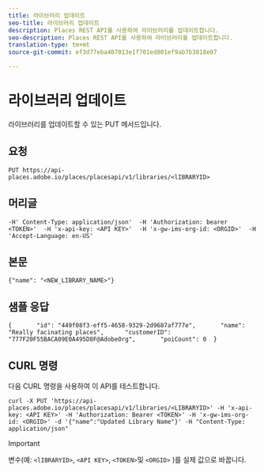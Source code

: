 ```yaml
---
title: 라이브러리 업데이트
seo-title: 라이브러리 업데이트
description: Places REST API를 사용하여 라이브러리를 업데이트합니다.
seo-description: Places REST API를 사용하여 라이브러리를 업데이트합니다.
translation-type: tm+mt
source-git-commit: ef3d77eba407013e1f701ed001ef9ab7b3818e07

---
```



# 라이브러리 업데이트

라이브러리를 업데이트할 수 있는 PUT 메서드입니다.

## 요청

```text
PUT https://api-places.adobe.io/places/placesapi/v1/libraries/<lIBRARYID>
```

## 머리글

```text
-H' Content-Type: application/json'  -H 'Authorization: bearer <TOKEN>'  -H 'x-api-key: <API KEY>'  -H 'x-gw-ims-org-id: <ORGID>'  -H 'Accept-Language: en-US'
```

## 본문

```text
{"name": "<NEW_LIBRARY_NAME>"}
```

## 샘플 응답

```text
{       "id": "449f08f3-eff5-4658-9329-2d9687af777e",       "name": "Really facinating places",      "customerID": "777F20F55BACA09E0A495D8F@AdobeOrg",       "poiCount": 0  }
```

## CURL 명령

다음 CURL 명령을 사용하여 이 API를 테스트합니다.

```text
curl -X PUT 'https://api-places.adobe.io/places/placesapi/v1/libraries/<LIBRARYID>' -H 'x-api-key: <API KEY>' -H 'Authorization: Bearer <TOKEN>' -H 'x-gw-ims-org-id: <ORGID>' -d '{"name":"Updated Library Name"}' -H "Content-Type: application/json"
```

>[!IMPORTANT]
>
>변수(예: `<lIBRARYID>`, `<API KEY>`, `<TOKEN>`및 `<ORGID>` )를 실제 값으로 바꿉니다.

